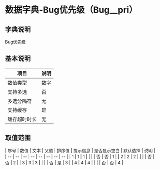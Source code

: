 # 数据字典-Bug优先级（Bug__pri）
## 字典说明
Bug优先级

## 基本说明
| 项目 | 说明 |
| -- | -- |
| 数值类型 | 数字 |
| 支持多选 | 否 |
| 多选分隔符 | 无 |
| 支持缓存 | 是 |
| 缓存超时时长 | 无 |

## 取值范围
| 序号 | 数值 | 文本 | 父值 | 排序值 | 提示信息 | 是否显示空白 | 默认选择 | 说明 |
| -- | -- | -- | -- | -- | -- | -- | -- |
| 1 | 1 | 1 |  |  |  | 否 | 否 | 1 |
| 2 | 2 | 2 |  |  |  | 否 | 否 | 2 |
| 3 | 3 | 3 |  |  |  | 否 | 是 | 3 |
| 4 | 4 | 4 |  |  |  | 否 | 否 | 4 |


